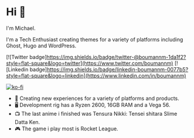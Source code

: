 # Hi 👋

I'm Michael.

I'm a Tech Enthusiast creating themes for a variety of platforms including Ghost, Hugo and WordPress. 

[![Twitter badge]https://img.shields.io/badge/twitter-@boumannm-1da1f2?style=flat-square&logo=twitter](https://www.twitter.com/boumannm)
[![Linkedin badge]https://img.shields.io/badge/linkedin-boumannm-0077b5?style=flat-square&logo=linkedin](https://www.linkedin.com/in/boumannm)

[![ko-fi](https://ko-fi.com/img/githubbutton_sm.svg)](https://ko-fi.com/K3K245V5N)

- 🧪 Creating new experiences for a variety of platforms and products.
- 🖥️ Development rig has a Ryzen 2600, 16GB RAM and a Vega 56. 
- 📺 The last anime i finished was Tensura Nikki: Tensei shitara Slime Datta Ken.
- 🎮 The game i play most is Rocket League.

